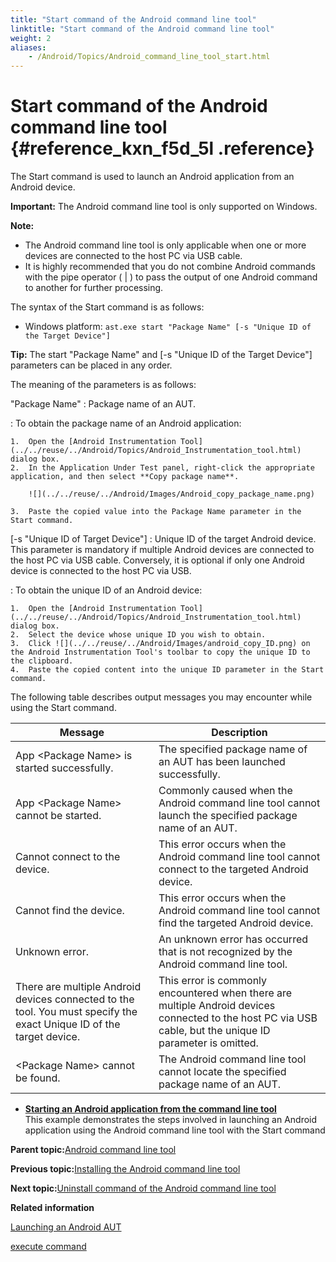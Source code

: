 ```yaml
--- 
title: "Start command of the Android command line tool"
linktitle: "Start command of the Android command line tool"
weight: 2
aliases: 
    - /Android/Topics/Android_command_line_tool_start.html
---
```

# Start command of the Android command line tool {#reference_kxn_f5d_5l .reference}

The Start command is used to launch an Android application from an Android device.

**Important:** The Android command line tool is only supported on Windows.

**Note:**

-   The Android command line tool is only applicable when one or more devices are connected to the host PC via USB cable.
-   It is highly recommended that you do not combine Android commands with the pipe operator \( \| \) to pass the output of one Android command to another for further processing.

The syntax of the Start command is as follows:

-   Windows platform: `ast.exe start "Package Name" [-s "Unique ID of the Target Device"]`

**Tip:** The start "Package Name" and \[-s "Unique ID of the Target Device"\] parameters can be placed in any order.

The meaning of the parameters is as follows:

"Package Name"
:   Package name of an AUT.

:   To obtain the package name of an Android application:

    1.  Open the [Android Instrumentation Tool](../../reuse/../Android/Topics/Android_Instrumentation_tool.html) dialog box.
    2.  In the Application Under Test panel, right-click the appropriate application, and then select **Copy package name**.

        ![](../../reuse/../Android/Images/Android_copy_package_name.png)

    3.  Paste the copied value into the Package Name parameter in the Start command.

\[-s "Unique ID of Target Device"\]
:   Unique ID of the target Android device. This parameter is mandatory if multiple Android devices are connected to the host PC via USB cable. Conversely, it is optional if only one Android device is connected to the host PC via USB.

:   To obtain the unique ID of an Android device:

    1.  Open the [Android Instrumentation Tool](../../reuse/../Android/Topics/Android_Instrumentation_tool.html) dialog box.
    2.  Select the device whose unique ID you wish to obtain.
    3.  Click ![](../../reuse/../Android/Images/android_copy_ID.png) on the Android Instrumentation Tool's toolbar to copy the unique ID to the clipboard.
    4.  Paste the copied content into the unique ID parameter in the Start command.

The following table describes output messages you may encounter while using the Start command.

|Message|Description|
|-------|-----------|
|App <Package Name\> is started successfully.|The specified package name of an AUT has been launched successfully.|
|App <Package Name\> cannot be started.|Commonly caused when the Android command line tool cannot launch the specified package name of an AUT.|
|Cannot connect to the device.|This error occurs when the Android command line tool cannot connect to the targeted Android device.|
|Cannot find the device.|This error occurs when the Android command line tool cannot find the targeted Android device.|
|Unknown error.|An unknown error has occurred that is not recognized by the Android command line tool.|
|There are multiple Android devices connected to the tool. You must specify the exact Unique ID of the target device.|This error is commonly encountered when there are multiple Android devices connected to the host PC via USB cable, but the unique ID parameter is omitted.|
|<Package Name\> cannot be found.|The Android command line tool cannot locate the specified package name of an AUT.|

-   **[Starting an Android application from the command line tool](../../Android/Topics/Android_command_line_tool_start_step.html)**  
This example demonstrates the steps involved in launching an Android application using the Android command line tool with the Start command

**Parent topic:**[Android command line tool](../../Android/Topics/Android_command_line_tool.html)

**Previous topic:**[Installing the Android command line tool](../../Android/Topics/Android_command_line_tool_install.html)

**Next topic:**[Uninstall command of the Android command line tool](../../Android/Topics/Android_command_line_tool_uninstall.html)

**Related information**  


[Launching an Android AUT](../../Android/Topics/Launching_an_AUT.html)

[execute command](../../TA_Automation/Topics/bia_execute_command.html)

